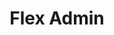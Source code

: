 ---
title:			"Flex Admin"
slug:			flex-admin
src:			https://wrapbootstrap.com/theme/flex-admin-responsive-admin-template-WB032SCB1?ref=StartBootstrap
categories:		premium
bump:			"Responsive Admin Template"
img-src:		/img/premium/flex-admin.jpg
img-desc:		"Flex Admin - Bootstrap Admin Theme"
---